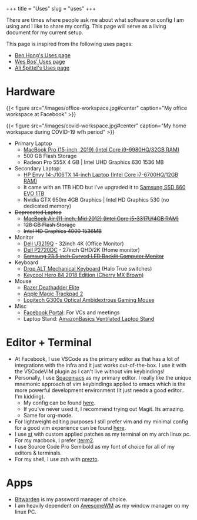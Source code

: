 +++
title = "Uses"
slug = "uses"
+++

There are times where people ask me about what software or config I am using and I like to share my config. This page will serve as a living document for my current setup.

This page is inspired from the following uses pages:

+ [Ben Hong's Uses page]
+ [Wes Bos' Uses page]
+ [Ali Spittel's Uses page](https://zen-of-programming.com/uses/)

# Hardware

{{< figure src="/images/office-workspace.jpg#center" caption="My office workspace at Facebook" >}}

{{< figure src="/images/covid-workspace.jpg#center" caption="My home workspace during COVID-19 wfh period" >}}

+ Primary Laptop
  + [MacBook Pro (15-inch, 2019) (Intel Core i9-9980HQ/32GB RAM)]
  + 500 GB Flash Storage
  + Radeon Pro 555X 4 GB | Intel UHD Graphics 630 1536 MB
+ Secondary Laptop:
  + [HP Envy 14-J106TX 14-inch Laptop (Intel Core i7-6700HQ/12GB RAM)]
  + It came with an 1TB HDD but I've upgraded it to [Samsung SSD 860 EVO 1TB]
  + Nvidia GTX 950m 4GB Graphics | Intel HD Graphics 530 (no dedicated memory)
+ ~~Deprecated Laptop~~
  + ~~[MacBook Air (11-inch, Mid 2012) (Intel Core i5-3317U/4GB RAM)]~~
  + ~~128 GB Flash Storage~~
  + ~~Intel HD Graphics 4000 1536MB~~
+ Monitor
  + [Dell U3219Q] - 32inch 4K (Office Monitor)
  + [Dell P2720DC] - 27inch QHD/2K (Home monitor)
  + ~~[Samsung 23.5 inch Curved LED Backlit Computer Monitor]~~
+ Keyboard
  + [Drop ALT Mechanical Keyboard] (Halo True switches)
  + [Keycool Hero 84 2018 Edition (Cherry MX Brown)]
+ Mouse
  + [Razer Deathadder Elite]
  + [Apple Magic Trackpad 2]
  + [Logitech G300s Optical Ambidextrous Gaming Mouse]
+ Misc
  + [Facebook Portal]: For VCs and meetings
  + Laptop Stand: [AmazonBasics Ventilated Laptop Stand]
  

# Editor + Terminal
+ At Facebook, I use VSCode as the primary editor as that has a lot of
  integrations with the infra and it just works out-of-the-box. I use it with
  the VSCodeVIM plugin as I can't live without vim keybindings!
+ Personally, I use [Spacemacs] as my primary editor. I really like the unique
  mnemonic approach of vim keybindings applied to emacs which is the more
  powerful development environment (It just needs a good editor.. I'm kidding).
  + My config can be found [here](https://github.com/yashsriv/dotfiles/blob/master/spacemacs).
  + If you've never used it, I recommend trying out Magit. Its amazing.
  + Same for org-mode.
+ For lightweight editing purposes I still prefer vim and my minimal config for
  a good vim experience can be found [here](https://github.com/yashsriv/minimal-vim).
+ I use [st] with custom applied patches as my terminal on my arch linux pc.
  For my macbook, I prefer [iterm2].
+ I use Source Code Pro Semibold as my font of choice for all of my editors & terminals.
+ For my shell, I use zsh with [prezto].

# Apps
+ [Bitwarden] is my password manager of choice.
+ I am heavily dependent on [AwesomeWM] as my window manager on my linux PC.

[//]: # (Below is a list of all links referenced above)

[AmazonBasics Ventilated Laptop Stand]: https://www.amazon.in/AmazonBasics-Ventilated-Laptop-Stand-Black/dp/B00WRDS8H0

[Logitech G300s Optical Ambidextrous Gaming Mouse]: https://www.amazon.com/Logitech-G300s-Optical-Ambidextrous-Gaming/dp/B00RH6R7C4

[Keycool Hero 84 2018 Edition (Cherry MX Brown)]: https://www.amazon.com/Keycool-Mechanical-Keyboard-Cherry-Switches/dp/B07CKS6724

[Samsung 23.5 inch Curved LED Backlit Computer Monitor]: https://www.amazon.in/Samsung-23-5-inch-Curved-Monitor/dp/B01GFPGHSM

[Samsung SSD 860 EVO 1TB]: https://www.amazon.com/Samsung-Inch-Internal-MZ-76E1T0B-AM/dp/B078DPCY3T

[MacBook Air (11-inch, Mid 2012) (Intel Core i5-3317U/4GB RAM)]: https://everymac.com/systems/apple/macbook-air/specs/macbook-air-core-i5-1.7-11-mid-2012-specs.html

[MacBook Pro (15-inch, 2019) (Intel Core i9-9980HQ/32GB RAM)]: https://everymac.com/systems/apple/macbook_pro/specs/macbook-pro-core-i9-2.4-eight-core-15-mid-2019-touch-bar-specs.html

[HP Envy 14-J106TX 14-inch Laptop (Intel Core i7-6700HQ/12GB RAM)]: https://www.amazon.in/HP-14-J106TX-14-inch-i7-6700HQ-Graphics/dp/B01B77HL7Y

[Wes Bos' Uses page]: https://wesbos.com/uses/

[Ben Hong's Uses page]: https://www.bencodezen.io/uses/

[Spacemacs]: http://spacemacs.org/

[st]: https://st.suckless.org/

[iterm2]: https://www.iterm2.com/

[prezto]: https://github.com/sorin-ionescu/prezto

[Bitwarden]: https://bitwarden.com/

[AwesomeWM]: https://awesomewm.org/

[chunkwm]: https://koekeishiya.github.io/chunkwm/

[skhd]: https://github.com/koekeishiya/skhd

[Apple Magic Trackpad 2]: https://www.apple.com/ie/shop/product/MJ2R2Z/A/magic-trackpad-2-silver

[Dell U3219Q]: https://www.dell.com/en-uk/shop/dell-ultrasharp-32-4k-usb-c-monitor-u3219q/apd/210-aquo/monitors-monitor-accessories

[Dell P2720DC]: https://www.dell.com/en-uk/shop/accessories/apd/210-aujs

[Drop ALT Mechanical Keyboard]: https://drop.com/buy/drop-alt-mechanical-keyboard

[Razer Deathadder Elite]: https://www.amazon.co.uk/gp/product/B01MECR863/

[Facebook Portal]: https://portal.facebook.com/gb/

